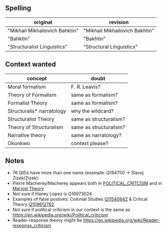 ## Spelling

| original                       | revision |
|--------------------------------|----------|
| "Mikhail Mikhailovich Bahktin" |"Mikhail Mikhailovich Bakhtin"|
| "Bahktin"                      |"Bakhtin"| 
| "Structuralist Linguistics"|"Structural Linguistics"| 

## Context wanted

| concept                       | doubt |
|--------------------------------|----------|
| Moral formalism |F. R. Leavis?|
|Theory of Formalism|same as formalism?|
|Formalist Theory|same as formalism?|
|Structuralis* narratology|why the wildcard?|
|Structuralist Theory|same as structuralism?|
|Theory of Structuralism|same as structuralism?|
|Narrative theory|same as narratology?|
|Okonkwo|context please?|


## Notes

* 76 QIDs have more than one name (example: Q184750 -> Slavoj Zizek/Zizek)
* Pierre Macherey/Macherey appears both in [POLITICAL_CRITCISM](https://github.com/eisioriginal/conceptual_forays/blob/main/theory_dictionary.md#political_critcism) and in [Marxist Theory](https://github.com/eisioriginal/conceptual_forays/blob/main/theory_dictionary.md#marxist_theory)
* Not sure if Haney Lopez is Q16973024
* Examples of false postives: Colonial Studies [Q11540642](https://www.wikidata.org/wiki/Q11540642) & Critical Theory [Q109612762](https://www.wikidata.org/wiki/Q109612762)
* Not sure if political criticism in our context is the same as https://en.wikipedia.org/wiki/Political_criticism
* Reader-response theory might be https://en.wikipedia.org/wiki/Reader-response_criticism


